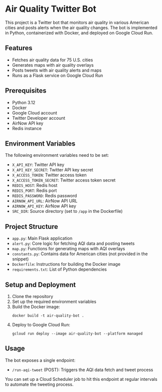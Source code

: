# Air Quality Twitter Bot

This project is a Twitter bot that monitors air quality in various American cities and posts alerts when the air quality changes. The bot is implemented in Python, containerized with Docker, and deployed on Google Cloud Run.

## Features

- Fetches air quality data for 75 U.S. cities
- Generates maps with air quality overlays
- Posts tweets with air quality alerts and maps
- Runs as a Flask service on Google Cloud Run

## Prerequisites

- Python 3.12
- Docker
- Google Cloud account
- Twitter Developer account
- AirNow API key
- Redis instance

## Environment Variables

The following environment variables need to be set:

- `X_API_KEY`: Twitter API key
- `X_API_KEY_SECRET`: Twitter API key secret
- `X_ACCESS_TOKEN`: Twitter access token
- `X_ACCESS_TOKEN_SECRET`: Twitter access token secret
- `REDIS_HOST`: Redis host
- `REDIS_PORT`: Redis port
- `REDIS_PASSWORD`: Redis password
- `AIRNOW_API_URL`: AirNow API URL
- `AIRNOW_API_KEY`: AirNow API key
- `SRC_DIR`: Source directory (set to `/app` in the Dockerfile)

## Project Structure

- `app.py`: Main Flask application
- `alert.py`: Core logic for fetching AQI data and posting tweets
- `map.py`: Functions for generating maps with AQI overlays
- `constants.py`: Contains data for American cities (not provided in the snippet)
- `Dockerfile`: Instructions for building the Docker image
- `requirements.txt`: List of Python dependencies

## Setup and Deployment

1. Clone the repository
2. Set up the required environment variables
3. Build the Docker image:
   ```
   docker build -t air-quality-bot .
   ```
4. Deploy to Google Cloud Run:
   ```
   gcloud run deploy --image air-quality-bot --platform managed
   ```

## Usage

The bot exposes a single endpoint:

- `/run-aqi-tweet` (POST): Triggers the AQI data fetch and tweet process

You can set up a Cloud Scheduler job to hit this endpoint at regular intervals to automate the tweeting process.
